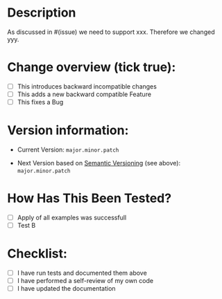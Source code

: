 # Description

<!-- Please include a summary of changes and which issues are fixed -->
<!-- Example -->

As discussed in #(issue) we need to support xxx. Therefore we changed yyy.

# Change overview (tick true):

- [ ] This introduces backward incompatible changes
- [ ] This adds a new backward compatible Feature
- [ ] This fixes a Bug

# Version information: 

<!-- Look up the current Version and update it below -->
- Current Version: `major.minor.patch`
<!-- Update the version below, under which version you plan to release this PR. See Link on information how to increment the version number -->
- Next Version based on [Semantic Versioning](https://semver.org/#summary) (see above): `major.minor.patch`

# How Has This Been Tested?

<!-- Please list and describe tests that you performed -->
<!-- You should always do some tests! -->

- [ ] Apply of all examples was successfull
- [ ] Test B

# Checklist:

- [ ] I have run tests and documented them above
- [ ] I have performed a self-review of my own code
- [ ] I have updated the documentation
